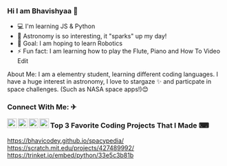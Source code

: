 ### Hi I am Bhavishyaa 👋

- 💻 I'm learning JS & Python
- 🚀 Astronomy is so interesting, it "sparks" up my day!
- 🤖 Goal: I am hoping to learn Robotics
- ⚡ Fun fact: I am learning how to play the Flute, Piano and How To Video Edit

About Me:
I am a elementry student, learning different coding languages. I have a huge interest in astronomy, I love to stargaze ✨ and particpate in space
challenges. (Such as NASA space apps!)😊 


### Connect With Me: ✈

<a href="https://twitter.com/BhaviCodey">
  <img align="left" alt="My Twitter" width="22px" src="https://www.freeiconspng.com/thumbs/twitter-icon/twitter-icon-download-18.png" />
</a>

<a href="https://www.youtube.com/channel/UCOYKCFgSrrM_136QOrIBtNg">
  <img align="left" alt="My YouTube" width="22px" src="https://www.freeiconspng.com/thumbs/youtube-logo-png/hd-youtube-logo-png-transparent-background-20.png" />
</a>

<a href="https://bhavicodey.github.io/spacypedia/">
  <img align="left" alt="My Space Website" width="22px" src="https://mpng.subpng.com/20191129/kjv/transparent-space-icon-universe-icon-astronautics-technology-i-5de22bdd987a35.9070983115751034536246.jpg" />
</a>

<a href="https://scratch.mit.edu/users/BhaviScratchy/">
  <img align="left" alt="My Scratch Profile" width="22px" src="https://image.flaticon.com/icons/png/512/919/919846.png" />
</a>

### Top 3 Favorite Coding Projects That I Made ⌨

https://bhavicodey.github.io/spacypedia/
https://scratch.mit.edu/projects/427489992/
https://trinket.io/embed/python/33e5c3b81b
